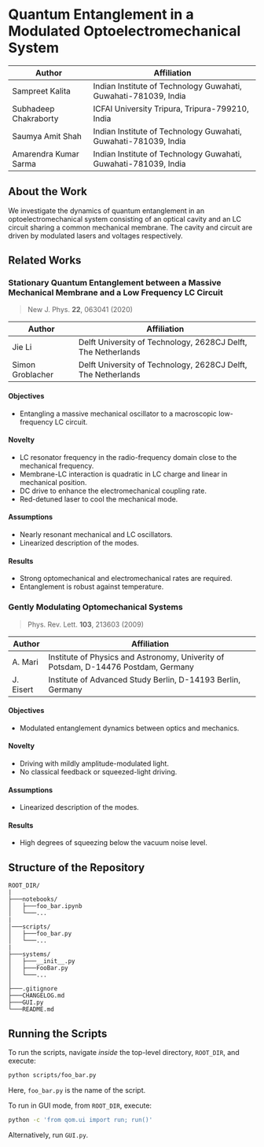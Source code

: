 # Quantum Entanglement in a Modulated Optoelectromechanical System

Author                  | Affiliation
---                     | ---
Sampreet Kalita         | Indian Institute of Technology Guwahati, Guwahati-781039, India
Subhadeep Chakraborty   | ICFAI University Tripura, Tripura-799210, India
Saumya Amit Shah        | Indian Institute of Technology Guwahati, Guwahati-781039, India
Amarendra Kumar Sarma   | Indian Institute of Technology Guwahati, Guwahati-781039, India

## About the Work

We investigate the dynamics of quantum entanglement in an optoelectromechanical system consisting of an optical cavity and an LC circuit sharing a common mechanical membrane.
The cavity and circuit are driven by modulated lasers and voltages respectively.

## Related Works

### Stationary Quantum Entanglement between a Massive Mechanical Membrane and a Low Frequency LC Circuit

> New J. Phys. **22**, 063041 (2020)

Author              | Affiliation
---                 | ---
Jie Li              | Delft University of Technology, 2628CJ Delft, The Netherlands
Simon Groblacher    | Delft University of Technology, 2628CJ Delft, The Netherlands

#### Objectives
* Entangling a massive mechanical oscillator to a macroscopic low-frequency LC circuit.

#### Novelty
* LC resonator frequency in the radio-frequency domain close to the mechanical frequency.
* Membrane-LC interaction is quadratic in LC charge and linear in mechanical position.
* DC drive to enhance the electromechanical coupling rate.
* Red-detuned laser to cool the mechanical mode.

#### Assumptions
* Nearly resonant mechanical and LC oscillators.
* Linearized description of the modes.

#### Results
* Strong optomechanical and electromechanical rates are required.
* Entanglement is robust against temperature.

### Gently Modulating Optomechanical Systems

> Phys. Rev. Lett. **103**, 213603 (2009)

Author      | Affiliation
---         | ---
A. Mari     | Institute of Physics and Astronomy, Univerity of Potsdam, D-14476 Postdam, Germany
J. Eisert   | Institute of Advanced Study Berlin, D-14193 Berlin, Germany

#### Objectives
* Modulated entanglement dynamics between optics and mechanics.

#### Novelty
* Driving with mildly amplitude-modulated light.
* No classical feedback or squeezed-light driving.

#### Assumptions
* Linearized description of the modes.

#### Results
* High degrees of squeezing below the vacuum noise level.

## Structure of the Repository
```
ROOT_DIR/
|
├───notebooks/
│   ├───foo_bar.ipynb
│   └───...
|
│───scripts/
│   ├───foo_bar.py
│   └───...
|
├───systems/
│   ├───__init__.py
│   ├───FooBar.py
│   └───...
│
├───.gitignore
├───CHANGELOG.md
├───GUI.py
└───README.md
```

## Running the Scripts

To run the scripts, navigate *inside* the top-level directory, `ROOT_DIR`, and execute:

```bash
python scripts/foo_bar.py
```

Here, `foo_bar.py` is the name of the script.

To run in GUI mode, from `ROOT_DIR`, execute:

```bash
python -c 'from qom.ui import run; run()'
```

Alternatively, run `GUI.py`.

